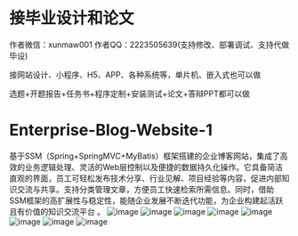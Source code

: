 # 接毕业设计和论文
作者微信：xunmaw001  作者QQ：2223505639(支持修改、部署调试、支持代做毕设)

接网站设计、小程序、H5、APP、各种系统等，单片机、嵌入式也可以做

选题+开题报告+任务书+程序定制+安装测试+论文+答辩PPT都可以做
# Enterprise-Blog-Website-1
基于SSM（Spring+SpringMVC+MyBatis）框架搭建的企业博客网站，集成了高效的业务逻辑处理、灵活的Web层控制以及便捷的数据持久化操作。它具备简洁直观的界面，员工可轻松发布技术分享、行业见解、项目经验等内容，促进内部知识交流与共享。支持分类管理文章，方便员工快速检索所需信息。同时，借助SSM框架的高扩展性与稳定性，能随企业发展不断迭代功能，为企业构建起活跃且有价值的知识交流平台 。 
![image](https://github.com/user-attachments/assets/a7a55075-1874-42e1-ac6e-8d0dd49126d9)
![image](https://github.com/user-attachments/assets/d4df4ebf-f8fc-4e6a-8e4c-abb9e5760339)
![image](https://github.com/user-attachments/assets/a90bd167-3712-4737-8332-b28d86ec3aa6)
![image](https://github.com/user-attachments/assets/2256bc3a-007a-431b-b785-e0624b79979e)
![image](https://github.com/user-attachments/assets/76b0a03f-452b-4532-948e-06b6e26ba917)
![image](https://github.com/user-attachments/assets/62b82116-59b3-4eb3-8f22-1df0ec460b15)
![image](https://github.com/user-attachments/assets/4ecf9e1f-05fb-4e90-970f-c8a46060a7ab)
![image](https://github.com/user-attachments/assets/9e628bad-b914-4d8e-870e-63ea6a7b75c6)
